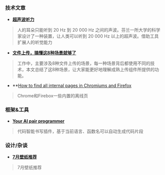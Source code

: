 
### 技术文章
+ **[超声波听力](https://www.aalto.fi/en/news/anyone-can-get-super-hearing)**
> 人的耳朵只能听到 20 Hz 到 20 000 Hz 之间的声波。芬兰一所大学的科学家设计了一种装置，让人类可以听到 20 000 Hz 以上的超声波。借助工具扩展人的听觉能力

+ **[文件上传，搞懂这8种场景就够了](https://juejin.cn/post/6980142557066067982)**
> 工作中，主要涉及8种文件上传的场景，每一种场景背后都使用不同的技术，本文总结了这8种场景，让大家能更好地理解成熟上传组件所提供的功能。

+ **[How to find all internal pages in Chromiums and Firefox](https://www.stefanjudis.com/today-i-learned/how-to-find-all-internal-pages-in-chromiums-and-firefox/)
> Chrome和Firebox一些内置的离线页

### 框架&工具
+ **[Your AI pair programmer](https://copilot.github.com/)**
> 代码智能书写插件，基于当前语言、函数名可以自动生成代码片段

### 设计/杂谈
+ **[7月壁纸推荐](https://www.smashingmagazine.com/2021/06/desktop-wallpaper-calendars-july-2021/)**
> 7月壁纸推荐
